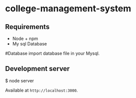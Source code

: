 # college-management-system
## Requirements

* Node + npm
* My sql Database

#Database
import database file in your Mysql.

## Development server
  $ node server

Available at `http://localhost:3000`. 
